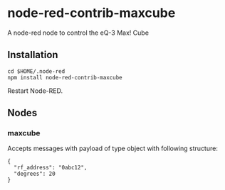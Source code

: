 # node-red-contrib-maxcube
A node-red node to control the eQ-3 Max! Cube

## Installation
```
cd $HOME/.node-red
npm install node-red-contrib-maxcube
```
Restart Node-RED.

## Nodes
### maxcube
Accepts messages with payload of type object with following structure:
```
{
  "rf_address": "0abc12",
  "degrees": 20
}
```
